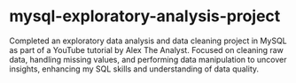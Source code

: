 # mysql-exploratory-analysis-project
Completed an exploratory data analysis and data cleaning project in MySQL as part of a YouTube tutorial by Alex The Analyst. Focused on cleaning raw data, handling missing values, and performing data manipulation to uncover insights, enhancing my SQL skills and understanding of data quality.
